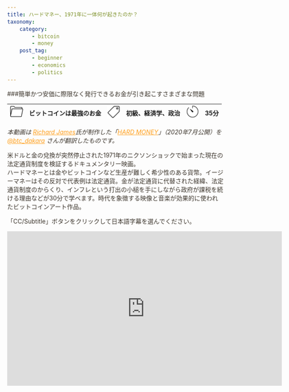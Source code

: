 ```yaml
---
title: ハードマネー、1971年に一体何が起きたのか？
taxonomy:
    category:
        - bitcoin
        - money
    post_tag:
        - beginner
        - economics
        - politics
---
```


<style>
img[alt*="Category"], 
img[alt*="Tag"], 
img[alt*="Time"] {
    width:30px;
    height:30px;
    object-fit: cover;
}
p {
    color: #3d362d;
}
a {
    color: #ff9f1c;
}
a:hover {
    color: #2ec4b6;
}
</style>

###簡単かつ安価に際限なく発行できるお金が引き起こすさまざまな問題

|  ![Category](/_images/category.png)  |  ビットコインは最強のお金  |  ![Tag](/_images/tag.png)  |  初級、経済学、政治  | ![Time](/_images/timer.png)  |  35分  |
| ---- | ---- | ---- | ---- | ---- | ---- |

*本動画は [Richard James](https://twitter.com/rjames_BTC)氏が制作した「[HARD MONEY](https://www.hardmoneyfilm.com/)」（2020年7月公開）を [@btc_dakara](https://twitter.com/btc_dakara) さんが翻訳したものです。*

米ドルと金の兌換が突然停止された1971年のニクソンショックで始まった現在の法定通貨制度を検証するドキュメンタリー映画。<BR>
ハードマネーとは金やビットコインなど生産が難しく希少性のある貨幣。イージーマネーはその反対で代表例は法定通貨。金が法定通貨に代替された経緯、法定通貨制度のからくり、インフレという打出の小槌を手にしながら政府が課税を続ける理由などが30分で学べます。時代を象徴する映像と音楽が効果的に使われたビットコインアート作品。

「CC/Subtitle」ボタンをクリックして日本語字幕を選んでください。

<center><iframe title="vimeo-player" src="https://player.vimeo.com/video/433038852?h=0e6926713b" width="640" height="360" frameborder="0" allowfullscreen></iframe></center>
